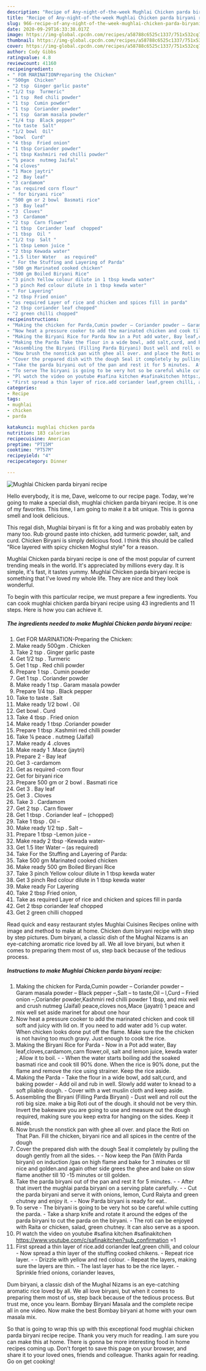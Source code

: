 ```yaml
---
description: "Recipe of Any-night-of-the-week Mughlai Chicken parda biryani recipe"
title: "Recipe of Any-night-of-the-week Mughlai Chicken parda biryani recipe"
slug: 966-recipe-of-any-night-of-the-week-mughlai-chicken-parda-biryani-recipe
date: 2020-09-29T16:33:38.017Z
image: https://img-global.cpcdn.com/recipes/a58788c6525c1337/751x532cq70/mughlai-chicken-parda-biryani-recipe-recipe-main-photo.jpg
thumbnail: https://img-global.cpcdn.com/recipes/a58788c6525c1337/751x532cq70/mughlai-chicken-parda-biryani-recipe-recipe-main-photo.jpg
cover: https://img-global.cpcdn.com/recipes/a58788c6525c1337/751x532cq70/mughlai-chicken-parda-biryani-recipe-recipe-main-photo.jpg
author: Cody Gibbs
ratingvalue: 4.8
reviewcount: 41160
recipeingredient:
- " FOR MARINATIONPreparing the Chicken"
- "500gm  Chicken"
- "2 tsp  Ginger garlic paste"
- "1/2 tsp  Turmeric"
- "1 tsp  Red chili powder"
- "1 tsp  Cumin powder"
- "1 tsp  Coriander powder"
- "1 tsp  Garam masala powder"
- "1/4 tsp  Black pepper"
- "to taste  Salt"
- "1/2 bowl  Oil"
- "bowl  Curd"
- "4 tbsp  Fried onion"
- "1 tbsp Coriander powder"
- "1 tbsp Kashmiri red chilli powder"
- "¼ peace  nutmeg Jaifal"
- "4 cloves"
- "1 Mace jaytri"
- "2  Bay leaf"
- "3 cardamom"
- "as required corn flour"
- " for biryani rice"
- "500 gm or 2 bowl  Basmati rice"
- "3  Bay leaf"
- "3  Cloves"
- "3  Cardamom"
- "2 tsp  Carn flower"
- "1 tbsp  Coriander leaf  chopped"
- "1 tbsp  Oil "
- "1/2 tsp  Salt "
- "1 tbsp Lemon juice "
- "2 tbsp Kewada water"
- "1.5 liter Water   as required"
- " For the Stuffing and Layering of Parda"
- "500 gm Marinated cooked chicken"
- "500 gm Boiled Biryani Rice"
- "3 pinch Yellow colour dilute in 1 tbsp kewda water"
- "3 pinch Red colour dilute in 1 tbsp kewda water"
- " For Layering"
- "2 tbsp Fried onion"
- "as required Layer of rice and chicken and spices fill in parda"
- "2 tbsp coriander leaf chopped"
- "2 green chilli chopped"
recipeinstructions:
- "Making the chicken for Parda,Cumin powder – Coriander powder – Garam masala powder – Black pepper –,Salt – to taste,Oil – l,Curd – Fried onion –,Coriander powder,Kashmiri red chilli powder 1 tbsp, and mix well and crush nutmeg (Jaifal) peace,cloves nos,Mace (jayatri) 1 peace and mix well set aside marinet for about one hour"
- "Now heat a pressure cooker to add the marinated chicken and cook till soft and juicy with lid on. If you need to add water add ½ cup water. When chicken looks done put off the flame. Make sure the the chicken is not having too much gravy. Just enough to cook the rice."
- "Making the Biryani Rice for Parda Now in a Pot add water, Bay leaf,cloves,cardamom,carn flower,oil, salt and lemon juice, kewda water ; Allow it to boil.  When the water starts boiling add the soaked basmati rice and cook till 90% done. When the rice is 90% done, put the flame and remove the rice using strainer. Keep the rice aside."
- "Making the Parda Take the flour in a wide bowl, add salt,curd, and baking powder Add oil and rub in well. Slowly add water to knead to a soft pliable dough. Cover with a wet muslin cloth and keep aside."
- "Assembling the Biryani (Filling Parda Biryani) Dust well and roll out the roti big size. make a big Roti out of the dough. it should not be very thin. Invert the bakeware you are going to use and measure out the dough required, making sure you keep extra for hanging on the sides. Keep it aside."
- "Now brush the nonstick pan with ghee all over. and place the Roti on That Pan. Fill the chicken, biryani rice and all spices in the centre of the dough"
- "Cover the prepared dish with the dough Seal it completely by pulling the dough gently from all the sides.  Now keep the Pan (With Parda biryani) on induction /gas on high flame and bake for 3 minutes or till nice and golden.and again other side grees the ghee and bake on slow flame another till 10 -15 minutes or till golden."
- "Take the parda biryani out of the pan and rest it for 5 minutes.  After that invert the mughlai parda biryani on a serving plate carefully.  Cut the parda biryani and serve it with onions, lemon, Curd Raiyta and green chutney and enjoy it.  Now Parda biryani is ready for eat.."
- "To serve The biryani is going to be very hot so be careful while cutting the parda. Take a sharp knife and rotate it around the edges of the parda biryani to cut the parda on the biryani. The roti can be enjoyed with Raita or chicken, salad, green chutney. It can also serve as a spoon."
- "Pl watch the video on youtube #safina kitchen #safinakitchen https://www.youtube.com/c/safinakitchen?sub_confirmation =1"
- "First spread a thin layer of rice.add coriander leaf,green chilli, and colour Now spread a thin layer of the stuffing cooked chikens. Repeat rice layer.  Drizzle with yellow and red colour. Repeat the layers, making sure the layers are thin. The last layer has to be the rice layer. Sprinkle fried onions, coriander leaves,"
categories:
- Recipe
tags:
- mughlai
- chicken
- parda

katakunci: mughlai chicken parda 
nutrition: 183 calories
recipecuisine: American
preptime: "PT15M"
cooktime: "PT57M"
recipeyield: "4"
recipecategory: Dinner

---
```



![Mughlai Chicken parda biryani recipe](https://img-global.cpcdn.com/recipes/a58788c6525c1337/751x532cq70/mughlai-chicken-parda-biryani-recipe-recipe-main-photo.jpg)

Hello everybody, it is me, Dave, welcome to our recipe page. Today, we're going to make a special dish, mughlai chicken parda biryani recipe. It is one of my favorites. This time, I am going to make it a bit unique. This is gonna smell and look delicious.

This regal dish, Mughlai biryani is fit for a king and was probably eaten by many too. Rub ground paste into chicken, add turmeric powder, salt, and curd. Chicken Biryani is simply delicious food. I think this should be called &#34;Rice layered with spicy chicken Moghul style&#34; for a reason.

Mughlai Chicken parda biryani recipe is one of the most popular of current trending meals in the world. It's appreciated by millions every day. It is simple, it's fast, it tastes yummy. Mughlai Chicken parda biryani recipe is something that I've loved my whole life. They are nice and they look wonderful.


To begin with this particular recipe, we must prepare a few ingredients. You can cook mughlai chicken parda biryani recipe using 43 ingredients and 11 steps. Here is how you can achieve it.

<!--inarticleads1-->

##### The ingredients needed to make Mughlai Chicken parda biryani recipe:

1. Get  FOR MARINATION-Preparing the Chicken:
1. Make ready 500gm . Chicken
1. Take 2 tsp . Ginger garlic paste
1. Get 1/2 tsp . Turmeric
1. Get 1 tsp . Red chili powder
1. Prepare 1 tsp . Cumin powder
1. Get 1 tsp . Coriander powder
1. Make ready 1 tsp . Garam masala powder
1. Prepare 1/4 tsp . Black pepper
1. Take to taste . Salt
1. Make ready 1/2 bowl . Oil
1. Get bowl . Curd
1. Take 4 tbsp . Fried onion
1. Make ready 1 tbsp .Coriander powder
1. Prepare 1 tbsp .Kashmiri red chilli powder
1. Take ¼ peace . nutmeg (Jaifal)
1. Make ready 4 .cloves
1. Make ready 1 .Mace (jaytri)
1. Prepare 2 - Bay leaf
1. Get 3 -cardamom
1. Get as required -corn flour
1. Get  for biryani rice
1. Prepare 500 gm or 2 bowl . Basmati rice
1. Get 3 . Bay leaf
1. Get 3 . Cloves
1. Take 3 . Cardamom
1. Get 2 tsp . Carn flower
1. Get 1 tbsp . Coriander leaf – (chopped)
1. Take 1 tbsp . Oil –
1. Make ready 1/2 tsp . Salt –
1. Prepare 1 tbsp -Lemon juice -
1. Make ready 2 tbsp -Kewada water-
1. Get 1.5 liter Water –  (as required)
1. Take  For the Stuffing and Layering of Parda:
1. Take 500 gm Marinated cooked chicken
1. Make ready 500 gm Boiled Biryani Rice
1. Take 3 pinch Yellow colour dilute in 1 tbsp kewda water
1. Get 3 pinch Red colour dilute in 1 tbsp kewda water
1. Make ready  For Layering
1. Take 2 tbsp Fried onion,
1. Take as required Layer of rice and chicken and spices fill in parda
1. Get 2 tbsp coriander leaf chopped
1. Get 2 green chilli chopped


Read quick and easy restaurant styles Mughlai Cuisines Recipes online with image and method to make at home. Chicken dum biryani recipe with step by step pictures. Dum biryani, a classic dish of the Mughal Nizams is an eye-catching aromatic rice loved by all. We all love biryani, but when it comes to preparing them most of us, step back because of the tedious process. 

<!--inarticleads2-->

##### Instructions to make Mughlai Chicken parda biryani recipe:

1. Making the chicken for Parda,Cumin powder – Coriander powder – Garam masala powder – Black pepper –,Salt – to taste,Oil – l,Curd – Fried onion –,Coriander powder,Kashmiri red chilli powder 1 tbsp, and mix well and crush nutmeg (Jaifal) peace,cloves nos,Mace (jayatri) 1 peace and mix well set aside marinet for about one hour
1. Now heat a pressure cooker to add the marinated chicken and cook till soft and juicy with lid on. If you need to add water add ½ cup water. When chicken looks done put off the flame. Make sure the the chicken is not having too much gravy. Just enough to cook the rice.
1. Making the Biryani Rice for Parda - Now in a Pot add water, Bay leaf,cloves,cardamom,carn flower,oil, salt and lemon juice, kewda water ; Allow it to boil. -  - When the water starts boiling add the soaked basmati rice and cook till 90% done. When the rice is 90% done, put the flame and remove the rice using strainer. Keep the rice aside.
1. Making the Parda - Take the flour in a wide bowl, add salt,curd, and baking powder - Add oil and rub in well. Slowly add water to knead to a soft pliable dough. - Cover with a wet muslin cloth and keep aside.
1. Assembling the Biryani (Filling Parda Biryani) - Dust well and roll out the roti big size. make a big Roti out of the dough. it should not be very thin. Invert the bakeware you are going to use and measure out the dough required, making sure you keep extra for hanging on the sides. Keep it aside.
1. Now brush the nonstick pan with ghee all over. and place the Roti on That Pan. Fill the chicken, biryani rice and all spices in the centre of the dough
1. Cover the prepared dish with the dough Seal it completely by pulling the dough gently from all the sides. -  - Now keep the Pan (With Parda biryani) on induction /gas on high flame and bake for 3 minutes or till nice and golden.and again other side grees the ghee and bake on slow flame another till 10 -15 minutes or till golden.
1. Take the parda biryani out of the pan and rest it for 5 minutes. -  - After that invert the mughlai parda biryani on a serving plate carefully. -  - Cut the parda biryani and serve it with onions, lemon, Curd Raiyta and green chutney and enjoy it. -  - Now Parda biryani is ready for eat..
1. To serve - The biryani is going to be very hot so be careful while cutting the parda. - Take a sharp knife and rotate it around the edges of the parda biryani to cut the parda on the biryani. - The roti can be enjoyed with Raita or chicken, salad, green chutney. It can also serve as a spoon.
1. Pl watch the video on youtube #safina kitchen #safinakitchen https://www.youtube.com/c/safinakitchen?sub_confirmation =1
1. First spread a thin layer of rice.add coriander leaf,green chilli, and colour - Now spread a thin layer of the stuffing cooked chikens. - Repeat rice layer. -  - Drizzle with yellow and red colour. - Repeat the layers, making sure the layers are thin. - The last layer has to be the rice layer. - Sprinkle fried onions, coriander leaves,


Dum biryani, a classic dish of the Mughal Nizams is an eye-catching aromatic rice loved by all. We all love biryani, but when it comes to preparing them most of us, step back because of the tedious process. But trust me, once you learn. Bombay Biryani Masala and the complete recipe all in one video. Now make the best Bombay biryani at home with your own masala mix. 

So that is going to wrap this up with this exceptional food mughlai chicken parda biryani recipe recipe. Thank you very much for reading. I am sure you can make this at home. There is gonna be more interesting food in home recipes coming up. Don't forget to save this page on your browser, and share it to your loved ones, friends and colleague. Thanks again for reading. Go on get cooking!
